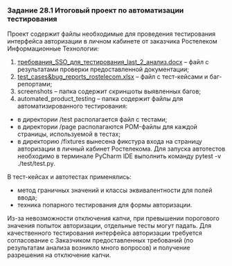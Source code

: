 ### Задание 28.1 Итоговый проект по автоматизации тестирования
Проект содержит файлы необходимые для проведения тестирования интерфейса авторизации в личном кабинете от заказчика Ростелеком Информационные Технологии:
1. [требования_SSO_для_тестирования_last_2_анализ.docx](https://docs.google.com/document/d/1LHE9HADJU69eqY15WEVa6kyCGyLz3y_Y/edit?usp=sharing&ouid=100899205365935975704&rtpof=true&sd=true "файл на google диске") – файл с результатами проверки предоставленной документации;
2. [test_cases&bug_reports_rostelecom.xlsx](https://docs.google.com/spreadsheets/d/1f_PsHkrbM__24LNjBPdzQZyljdLoMsur/edit?rtpof=true&sd=true#gid=2040003035 "файл на google диске") – файл с тест-кейсами и баг-репортами;
3. screenshots – папка содержит скриншоты выявленных багов;
4. automated_product_testing – папка содержит файлы для автоматизированного тестирования:
- в директории /test располагается файл с тестами;
- в директории /page располагаются POM-файлы для каждой страницы, используемой в тестах;
- в директорию /fixtures вынесена фикстура входа на страницу авторизации в личный кабинет Ростелекома.
Для запуска автотестов необходимо в терминале PyCharm IDE выполнить команду pytest -v ./test/test.py.

В тест-кейсах и автотестах применялись:
- метод граничных значений и классы эквивалентности для полей ввода;
- техника попарного тестирования для формы авторизации.

Из-за невозможности отключения капчи, при превышении порогового значения попыток авторизации, отдельные тесты могут падать. Для качественного тестирования интерфейса авторизации требуется согласование с Заказчиком предоставленных требований (по результатам анализа возникло много вопросов) и получение разрешения на отключение капчи.
